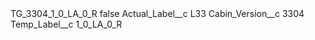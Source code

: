 <?xml version="1.0" encoding="UTF-8"?>
<CustomMetadata xmlns="http://soap.sforce.com/2006/04/metadata" xmlns:xsi="http://www.w3.org/2001/XMLSchema-instance" xmlns:xsd="http://www.w3.org/2001/XMLSchema">
    <label>TG_3304_1_0_LA_0_R</label>
    <protected>false</protected>
    <values>
        <field>Actual_Label__c</field>
        <value xsi:type="xsd:string">L33</value>
    </values>
    <values>
        <field>Cabin_Version__c</field>
        <value xsi:type="xsd:string">3304</value>
    </values>
    <values>
        <field>Temp_Label__c</field>
        <value xsi:type="xsd:string">1_0_LA_0_R</value>
    </values>
</CustomMetadata>
